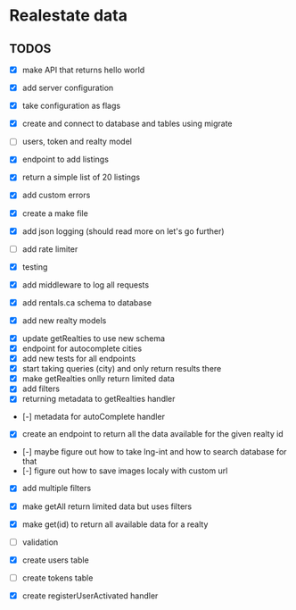 # Realestate data 
## TODOS
- [x] make API that returns hello world
- [x] add server configuration
- [x] take configuration as flags
- [x] create and connect to database and tables using migrate
- [ ] users, token and realty model
- [x] endpoint to add listings
- [x] return a simple list of 20 listings
- [x] add custom errors
- [x] create a make file
- [x] add json logging (should read more on let's go further)
- [ ] add rate limiter

- [x] testing
- [x] add middleware to log all requests
- [x] add rentals.ca schema to database
- [x] add new realty models
<!-- - [ ] create cities table -->
- [x] update getRealties to use new schema
- [x] endpoint for autocomplete cities
- [x] add new tests for all endpoints
- [x] start taking queries (city) and only return results there
- [x] make getRealties onlly return limited data
- [x] add filters
- [x] returning metadata to getRealties handler
- [-] metadata for autoComplete handler
- [x] create an endpoint to return all the data available for the given realty id
- [-] maybe figure out how to take lng-int and how to search database for that
- [-] figure out how to save images localy with custom url
- [x] add multiple filters
- [x] make getAll return limited data but uses filters
- [x] make get(id) to return all available data for a realty
- [ ] validation

- [x] create users table
- [ ] create tokens table
- [x] create registerUserActivated handler

